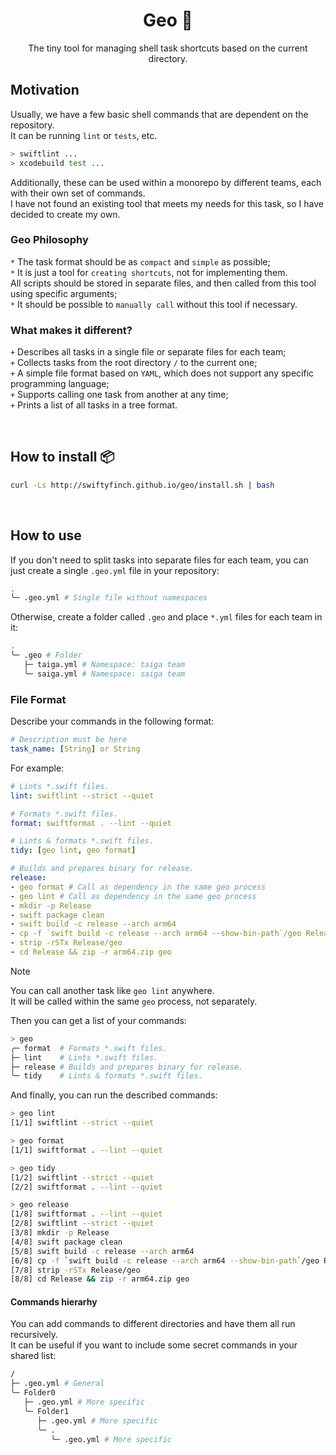 <h1 align="center">Geo 🐚</h1>
<p align="center">The tiny tool for managing shell task shortcuts based on the current directory.</p>

## Motivation

Usually, we have a few basic shell commands that are dependent on the repository. \
It can be running `lint` or `tests`, etc.
```sh
> swiftlint ...
> xcodebuild test ...
```
Additionally, these can be used within a monorepo by different teams, each with their own set of commands. \
I have not found an existing tool that meets my needs for this task, so I have decided to create my own.

### Geo Philosophy

`*` The task format should be as `compact` and `simple` as possible; \
`*` It is just a tool for `creating shortcuts`, not for implementing them. \
    All scripts should be stored in separate files, and then called from this tool using specific arguments; \
`*` It should be possible to `manually call` without this tool if necessary.

### What makes it different?

`+` Describes all tasks in a single file or separate files for each team; \
`+` Collects tasks from the root directory `/` to the current one; \
`+` A simple file format based on `YAML`, which does not support any specific programming language; \
`+` Supports calling one task from another at any time; \
`+` Prints a list of all tasks in a tree format.

<br>

## How to install 📦

```sh
curl -Ls http://swiftyfinch.github.io/geo/install.sh | bash
```

<br>

## How to use

If you don't need to split tasks into separate files for each team, you can just create a single `.geo.yml` file in your repository:
```sh
.
╰─ .geo.yml # Single file without namespaces
```

Otherwise, create a folder called `.geo` and place `*.yml` files for each team in it:
```sh
.
╰─ .geo # Folder
   ├─ taiga.yml # Namespace: taiga team
   ╰─ saiga.yml # Namespace: saiga team
```

### File Format

Describe your commands in the following format:
```yaml
# Description must be here
task_name: [String] or String
```

For example:
```yml
# Lints *.swift files.
lint: swiftlint --strict --quiet

# Formats *.swift files.
format: swiftformat . --lint --quiet

# Lints & formats *.swift files.
tidy: [geo lint, geo format]

# Builds and prepares binary for release.
release:
- geo format # Call as dependency in the same geo process
- geo lint # Call as dependency in the same geo process
- mkdir -p Release
- swift package clean
- swift build -c release --arch arm64
- cp -f `swift build -c release --arch arm64 --show-bin-path`/geo Release/geo
- strip -rSTx Release/geo
- cd Release && zip -r arm64.zip geo
```

> [!NOTE]
> You can call another task like `geo lint` anywhere. \
> It will be called within the same `geo` process, not separately.

Then you can get a list of your commands:
```sh
> geo
╭─ format  # Formats *.swift files.
├─ lint    # Lints *.swift files.
├─ release # Builds and prepares binary for release.
╰─ tidy    # Lints & formats *.swift files.
```

And finally, you can run the described commands:
```sh
> geo lint
[1/1] swiftlint --strict --quiet

> geo format
[1/1] swiftformat . --lint --quiet

> geo tidy
[1/2] swiftlint --strict --quiet
[2/2] swiftformat . --lint --quiet

> geo release
[1/8] swiftformat . --lint --quiet
[2/8] swiftlint --strict --quiet
[3/8] mkdir -p Release
[4/8] swift package clean
[5/8] swift build -c release --arch arm64
[6/8] cp -f `swift build -c release --arch arm64 --show-bin-path`/geo Release/geo
[7/8] strip -rSTx Release/geo
[8/8] cd Release && zip -r arm64.zip geo
```

#### Commands hierarhy

You can add commands to different directories and have them all run recursively. \
It can be useful if you want to include some secret commands in your shared list:
```sh
/
├─ .geo.yml # General
╰─ Folder0
   ├─ .geo.yml # More specific
   ╰─ Folder1
      ├─ .geo.yml # More specific
      ╰─ .
         ╰─ .geo.yml # More specific
```
